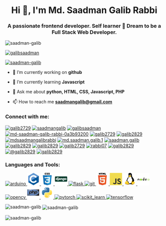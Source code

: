 <h1 align="center">Hi 👋, I'm Md. Saadman Galib Rabbi</h1>
<h3 align="center">A passionate frontend developer. Self learner 🌟 Dream to be a Full Stack Web Developer.</h3>

<p align="left"> <img src="https://komarev.com/ghpvc/?username=saadman-galib&label=Profile%20views&color=0e75b6&style=flat" alt="saadman-galib" /> </p>

<p align="left"> <a href="https://twitter.com/galibsaadman" target="blank"><img src="https://img.shields.io/twitter/follow/galibsaadman?logo=twitter&style=for-the-badge" alt="galibsaadman" /></a> </p>

<p align="left"> <a href="https://github.com/ryo-ma/github-profile-trophy"><img src="https://github-profile-trophy.vercel.app/?username=saadman-galib" alt="saadman-galib" /></a> </p>

- 🔭 I’m currently working on **github**

- 🌱 I’m currently learning **Javascript**

- 💬 Ask me about **python, HTML, CSS, Javascript, PHP**

- 📫 How to reach me **saadmangalib@gmail.com**

<!-- ### Blogs posts -->
<!-- BLOG-POST-LIST:START -->
<!-- BLOG-POST-LIST:END -->

<h3 align="left">Connect with me:</h3>
<p align="left">
<a href="https://codepen.io/galib2729" target="blank"><img align="center" src="https://cdn.jsdelivr.net/npm/simple-icons@3.0.1/icons/codepen.svg" alt="galib2729" height="30" width="40" /></a>
<a href="https://dev.to/saadmangalib" target="blank"><img align="center" src="https://cdn.jsdelivr.net/npm/simple-icons@3.0.1/icons/dev-dot-to.svg" alt="saadmangalib" height="30" width="40" /></a>
<a href="https://twitter.com/galibsaadman" target="blank"><img align="center" src="https://cdn.jsdelivr.net/npm/simple-icons@3.0.1/icons/twitter.svg" alt="galibsaadman" height="30" width="40" /></a>
<a href="https://linkedin.com/in/md-saadman-galib-rabbi-0a3b93200" target="blank"><img align="center" src="https://cdn.jsdelivr.net/npm/simple-icons@3.0.1/icons/linkedin.svg" alt="md-saadman-galib-rabbi-0a3b93200" height="30" width="40" /></a>
<a href="https://stackoverflow.com/users/galib2729" target="blank"><img align="center" src="https://cdn.jsdelivr.net/npm/simple-icons@3.0.1/icons/stackoverflow.svg" alt="galib2729" height="30" width="40" /></a>
<a href="https://codesandbox.com/galib2829" target="blank"><img align="center" src="https://cdn.jsdelivr.net/npm/simple-icons@3.0.1/icons/codesandbox.svg" alt="galib2829" height="30" width="40" /></a>
<a href="https://kaggle.com/mdsaadmangalibrabbi" target="blank"><img align="center" src="https://cdn.jsdelivr.net/npm/simple-icons@3.0.1/icons/kaggle.svg" alt="mdsaadmangalibrabbi" height="30" width="40" /></a>
<a href="https://fb.com/md.saadman.galib.1" target="blank"><img align="center" src="https://cdn.jsdelivr.net/npm/simple-icons@3.0.1/icons/facebook.svg" alt="md.saadman.galib.1" height="30" width="40" /></a>
<a href="https://instagram.com/saadman.galib" target="blank"><img align="center" src="https://cdn.jsdelivr.net/npm/simple-icons@3.0.1/icons/instagram.svg" alt="saadman.galib" height="30" width="40" /></a>
<a href="https://dribbble.com/galib2829" target="blank"><img align="center" src="https://cdn.jsdelivr.net/npm/simple-icons@3.0.1/icons/dribbble.svg" alt="galib2829" height="30" width="40" /></a>
<a href="https://www.codechef.com/users/galib2829" target="blank"><img align="center" src="https://cdn.jsdelivr.net/npm/simple-icons@3.1.0/icons/codechef.svg" alt="galib2829" height="30" width="40" /></a>
<a href="https://www.hackerrank.com/galib2729" target="blank"><img align="center" src="https://cdn.jsdelivr.net/npm/simple-icons@3.0.1/icons/hackerrank.svg" alt="galib2729" height="30" width="40" /></a>
<a href="https://codeforces.com/profile/rabbi07" target="blank"><img align="center" src="https://cdn.jsdelivr.net/npm/simple-icons@3.0.1/icons/codeforces.svg" alt="rabbi07" height="30" width="40" /></a>
<a href="https://www.leetcode.com/galib2829" target="blank"><img align="center" src="https://cdn.jsdelivr.net/npm/simple-icons@3.0.1/icons/leetcode.svg" alt="galib2829" height="30" width="40" /></a>
<a href="https://www.hackerearth.com/@galib2829" target="blank"><img align="center" src="https://cdn.jsdelivr.net/npm/simple-icons@3.0.1/icons/hackerearth.svg" alt="@galib2829" height="30" width="40" /></a>
<a href="https://auth.geeksforgeeks.org/user/galib2829" target="blank"><img align="center" src="https://cdn.jsdelivr.net/npm/simple-icons@3.0.1/icons/geeksforgeeks.svg" alt="galib2829" height="30" width="40" /></a>
</p>

<h3 align="left">Languages and Tools:</h3>
<p align="left"> <a href="https://www.arduino.cc/" target="_blank"> <img src="https://cdn.worldvectorlogo.com/logos/arduino-1.svg" alt="arduino" width="40" height="40"/> </a> <a href="https://www.cprogramming.com/" target="_blank"> <img src="https://raw.githubusercontent.com/devicons/devicon/master/icons/c/c-original.svg" alt="c" width="40" height="40"/> </a> <a href="https://www.w3schools.com/css/" target="_blank"> <img src="https://raw.githubusercontent.com/devicons/devicon/master/icons/css3/css3-original-wordmark.svg" alt="css3" width="40" height="40"/> </a> <a href="https://www.djangoproject.com/" target="_blank"> <img src="https://raw.githubusercontent.com/devicons/devicon/master/icons/django/django-original.svg" alt="django" width="40" height="40"/> </a> <a href="https://flask.palletsprojects.com/" target="_blank"> <img src="https://www.vectorlogo.zone/logos/pocoo_flask/pocoo_flask-icon.svg" alt="flask" width="40" height="40"/> </a> <a href="https://git-scm.com/" target="_blank"> <img src="https://www.vectorlogo.zone/logos/git-scm/git-scm-icon.svg" alt="git" width="40" height="40"/> </a> <a href="https://www.w3.org/html/" target="_blank"> <img src="https://raw.githubusercontent.com/devicons/devicon/master/icons/html5/html5-original-wordmark.svg" alt="html5" width="40" height="40"/> </a> <a href="https://developer.mozilla.org/en-US/docs/Web/JavaScript" target="_blank"> <img src="https://raw.githubusercontent.com/devicons/devicon/master/icons/javascript/javascript-original.svg" alt="javascript" width="40" height="40"/> </a> <a href="https://www.linux.org/" target="_blank"> <img src="https://raw.githubusercontent.com/devicons/devicon/master/icons/linux/linux-original.svg" alt="linux" width="40" height="40"/> </a> <a href="https://nodejs.org" target="_blank"> <img src="https://raw.githubusercontent.com/devicons/devicon/master/icons/nodejs/nodejs-original-wordmark.svg" alt="nodejs" width="40" height="40"/> </a> <a href="https://opencv.org/" target="_blank"> <img src="https://www.vectorlogo.zone/logos/opencv/opencv-icon.svg" alt="opencv" width="40" height="40"/> </a> <a href="https://www.php.net" target="_blank"> <img src="https://raw.githubusercontent.com/devicons/devicon/master/icons/php/php-original.svg" alt="php" width="40" height="40"/> </a> <a href="https://www.python.org" target="_blank"> <img src="https://raw.githubusercontent.com/devicons/devicon/master/icons/python/python-original.svg" alt="python" width="40" height="40"/> </a> <a href="https://pytorch.org/" target="_blank"> <img src="https://www.vectorlogo.zone/logos/pytorch/pytorch-icon.svg" alt="pytorch" width="40" height="40"/> </a> <a href="https://scikit-learn.org/" target="_blank"> <img src="https://upload.wikimedia.org/wikipedia/commons/0/05/Scikit_learn_logo_small.svg" alt="scikit_learn" width="40" height="40"/> </a> <a href="https://www.tensorflow.org" target="_blank"> <img src="https://www.vectorlogo.zone/logos/tensorflow/tensorflow-icon.svg" alt="tensorflow" width="40" height="40"/> </a> </p>

<p><img align="left" src="https://github-readme-stats.vercel.app/api/top-langs?username=saadman-galib&show_icons=true&locale=en&layout=compact" alt="saadman-galib" /></p>

<p>&nbsp;<img align="center" src="https://github-readme-stats.vercel.app/api?username=saadman-galib&show_icons=true&locale=en" alt="saadman-galib" /></p>

<p><img align="center" src="https://github-readme-streak-stats.herokuapp.com/?user=saadman-galib&" alt="saadman-galib" /></p>

